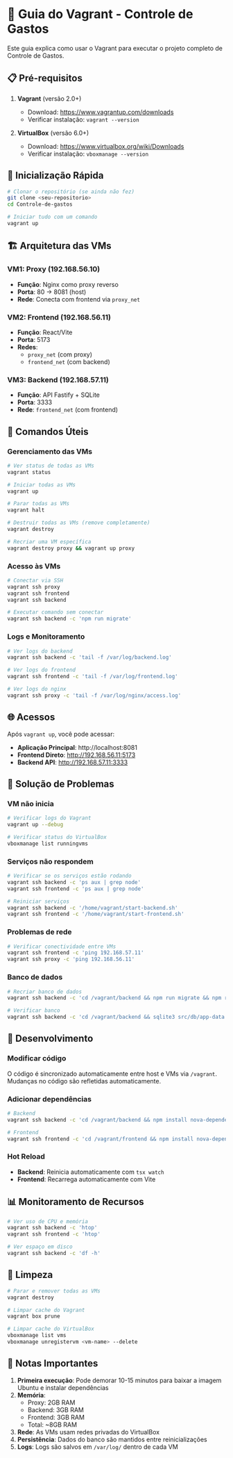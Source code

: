 # 🐳 Guia do Vagrant - Controle de Gastos

Este guia explica como usar o Vagrant para executar o projeto completo de Controle de Gastos.

## 📋 Pré-requisitos

1. **Vagrant** (versão 2.0+)
   - Download: https://www.vagrantup.com/downloads
   - Verificar instalação: `vagrant --version`

2. **VirtualBox** (versão 6.0+)
   - Download: https://www.virtualbox.org/wiki/Downloads
   - Verificar instalação: `vboxmanage --version`

## 🚀 Inicialização Rápida

```bash
# Clonar o repositório (se ainda não fez)
git clone <seu-repositorio>
cd Controle-de-gastos

# Iniciar tudo com um comando
vagrant up
```

## 🏗️ Arquitetura das VMs

### VM1: Proxy (192.168.56.10)
- **Função**: Nginx como proxy reverso
- **Porta**: 80 → 8081 (host)
- **Rede**: Conecta com frontend via `proxy_net`

### VM2: Frontend (192.168.56.11)
- **Função**: React/Vite
- **Porta**: 5173
- **Redes**: 
  - `proxy_net` (com proxy)
  - `frontend_net` (com backend)

### VM3: Backend (192.168.57.11)
- **Função**: API Fastify + SQLite
- **Porta**: 3333
- **Rede**: `frontend_net` (com frontend)

## 🔧 Comandos Úteis

### Gerenciamento das VMs
```bash
# Ver status de todas as VMs
vagrant status

# Iniciar todas as VMs
vagrant up

# Parar todas as VMs
vagrant halt

# Destruir todas as VMs (remove completamente)
vagrant destroy

# Recriar uma VM específica
vagrant destroy proxy && vagrant up proxy
```

### Acesso às VMs
```bash
# Conectar via SSH
vagrant ssh proxy
vagrant ssh frontend
vagrant ssh backend

# Executar comando sem conectar
vagrant ssh backend -c 'npm run migrate'
```

### Logs e Monitoramento
```bash
# Ver logs do backend
vagrant ssh backend -c 'tail -f /var/log/backend.log'

# Ver logs do frontend
vagrant ssh frontend -c 'tail -f /var/log/frontend.log'

# Ver logs do nginx
vagrant ssh proxy -c 'tail -f /var/log/nginx/access.log'
```

## 🌐 Acessos

Após `vagrant up`, você pode acessar:

- **Aplicação Principal**: http://localhost:8081
- **Frontend Direto**: http://192.168.56.11:5173
- **Backend API**: http://192.168.57.11:3333

## 🐛 Solução de Problemas

### VM não inicia
```bash
# Verificar logs do Vagrant
vagrant up --debug

# Verificar status do VirtualBox
vboxmanage list runningvms
```

### Serviços não respondem
```bash
# Verificar se os serviços estão rodando
vagrant ssh backend -c 'ps aux | grep node'
vagrant ssh frontend -c 'ps aux | grep node'

# Reiniciar serviços
vagrant ssh backend -c '/home/vagrant/start-backend.sh'
vagrant ssh frontend -c '/home/vagrant/start-frontend.sh'
```

### Problemas de rede
```bash
# Verificar conectividade entre VMs
vagrant ssh frontend -c 'ping 192.168.57.11'
vagrant ssh proxy -c 'ping 192.168.56.11'
```

### Banco de dados
```bash
# Recriar banco de dados
vagrant ssh backend -c 'cd /vagrant/backend && npm run migrate && npm run seed'

# Verificar banco
vagrant ssh backend -c 'cd /vagrant/backend && sqlite3 src/db/app-data.db ".tables"'
```

## 🔄 Desenvolvimento

### Modificar código
O código é sincronizado automaticamente entre host e VMs via `/vagrant`. 
Mudanças no código são refletidas automaticamente.

### Adicionar dependências
```bash
# Backend
vagrant ssh backend -c 'cd /vagrant/backend && npm install nova-dependencia'

# Frontend
vagrant ssh frontend -c 'cd /vagrant/frontend && npm install nova-dependencia'
```

### Hot Reload
- **Backend**: Reinicia automaticamente com `tsx watch`
- **Frontend**: Recarrega automaticamente com Vite

## 📊 Monitoramento de Recursos

```bash
# Ver uso de CPU e memória
vagrant ssh backend -c 'htop'
vagrant ssh frontend -c 'htop'

# Ver espaço em disco
vagrant ssh backend -c 'df -h'
```

## 🧹 Limpeza

```bash
# Parar e remover todas as VMs
vagrant destroy

# Limpar cache do Vagrant
vagrant box prune

# Limpar cache do VirtualBox
vboxmanage list vms
vboxmanage unregistervm <vm-name> --delete
```

## 📝 Notas Importantes

1. **Primeira execução**: Pode demorar 10-15 minutos para baixar a imagem Ubuntu e instalar dependências
2. **Memória**: 
   - Proxy: 2GB RAM
   - Backend: 3GB RAM  
   - Frontend: 3GB RAM
   - Total: ~8GB RAM
3. **Rede**: As VMs usam redes privadas do VirtualBox
4. **Persistência**: Dados do banco são mantidos entre reinicializações
5. **Logs**: Logs são salvos em `/var/log/` dentro de cada VM
